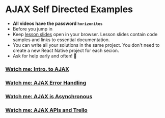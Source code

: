 # AJAX Self Directed Examples

- **All videos have the password `horizonites`**
- Before you jump in
- Keep [lesson slides](http://lessons.horizonsbootcamp.com/lessons/week04/day4.html)
  open in your browser. Lesson slides contain code samples and links to
  essential documentation.
- You can write all your solutions in the same project. You don't need to
  create a new React Native project for each secion.
- Ask for help early and often! 🙋

### [Watch me: Intro. to AJAX](https://vimeo.com/210894693)
### [Watch me: AJAX Error Handling](https://vimeo.com/210897988)
### [Watch me: AJAX is Asynchronous](https://vimeo.com/210971431)
### [Watch me: AJAX APIs and Trello](https://vimeo.com/212287922)
